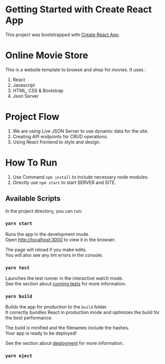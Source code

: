 # Getting Started with Create React App

This project was bootstrapped with [Create React App](https://github.com/facebook/create-react-app).


# Online Movie Store

This is a website template to browse and shop for movies.
It uses :
1) React
2) Javascript
3) HTML, CSS & Bootstrap
4) Json Server

# Project Flow

1) We are using Live JSON Server to use dynamic data for the site.
2) Creating API endpoints for CRUD operations.
3) Using React frontend to style and design.

# How To Run

1) Use Command `npm install` to include necessary node modules.
2) Directly use `npm start` to start SERVER and SITE.






## Available Scripts

In the project directory, you can run:

### `yarn start`

Runs the app in the development mode.\
Open [http://localhost:3000](http://localhost:3000) to view it in the browser.

The page will reload if you make edits.\
You will also see any lint errors in the console.

### `yarn test`

Launches the test runner in the interactive watch mode.\
See the section about [running tests](https://facebook.github.io/create-react-app/docs/running-tests) for more information.

### `yarn build`

Builds the app for production to the `build` folder.\
It correctly bundles React in production mode and optimizes the build for the best performance.

The build is minified and the filenames include the hashes.\
Your app is ready to be deployed!

See the section about [deployment](https://facebook.github.io/create-react-app/docs/deployment) for more information.

### `yarn eject`

